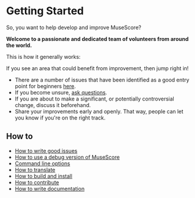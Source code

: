 # Getting Started

So, you want to help develop and improve MuseScore?

__Welcome to a passionate and dedicated team of volunteers from around the world.__

This is how it generally works:

If you see an area that could benefit from improvement, then jump right in!

* There are a number of issues that have been identified as a good entry point for beginners [here](https://musescore.org/ru/project/issues/musescore?text=&tags=easy&status=100&priorities=All&version=All&field_target_version_value=All&severity=All&regression=All&type=All&frequency=All&reproducibility=All&workaround=All).
* If you become unsure, [ask questions](https://musescore.org/forum).
* If you are about to make a significant, or potentially controversial change, discuss it beforehand.
* Share your improvements early and openly. That way, people can let you know if you're on the right track.

## How to

* [How to write good issues](HowToWriteIssues.md)
* [How to use a debug version of MuseScore](HowToUseDebugVersion.md)
* [Command line options](CommandLineOptions.md)
* [How to translate](HowToTranslate.md)
* [How to build and install](HowToBuildAndInstall.md)
* [How to contribute](HowToContribute.md)
* [How to write documentation](HowToWriteDocs.md)
